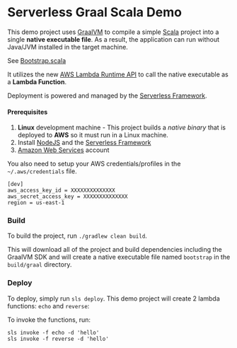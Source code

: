 # Serverless Graal Scala Demo

This demo project uses [GraalVM](https://www.graalvm.org/) to compile a simple [Scala](https://www.scala-lang.org/) project into a single **native executable file**. As a result, the application can run without Java/JVM installed in the target machine.

See [Bootstrap.scala](src/main/scala/Bootstrap.scala)

It utilizes the new [AWS Lambda Runtime API](https://docs.aws.amazon.com/lambda/latest/dg/runtimes-api.html) to call the native executable as a **Lambda Function**.

Deployment is powered and managed by the [Serverless Framework](https://serverless.com/).

#### Prerequisites

1) **Linux** development machine - This project builds a *native binary* that is deployed to **AWS** so it must run in a Linux machine.
2) Install [NodeJS](https://nodejs.org/en/) and the [Serverless Framework](https://serverless.com/framework/docs/getting-started/)
3) [Amazon Web Services](https://aws.amazon.com/) account

You also need to setup your AWS credentials/profiles in the `~/.aws/credentials` file.

```
[dev]
aws_access_key_id = XXXXXXXXXXXXXX
aws_secret_access_key = XXXXXXXXXXXXXX
region = us-east-1
```

### Build

To build the project, run `./gradlew clean build`. 

This will download all of the project and build dependencies including the GraalVM SDK and will create a native executable file named `bootstrap` in the `build/graal` directory.


### Deploy

To deploy, simply run `sls deploy`. This demo project will create 2 lambda functions: `echo` and `reverse`:

To invoke the functions, run:

```
sls invoke -f echo -d 'hello'
sls invoke -f reverse -d 'hello'
```